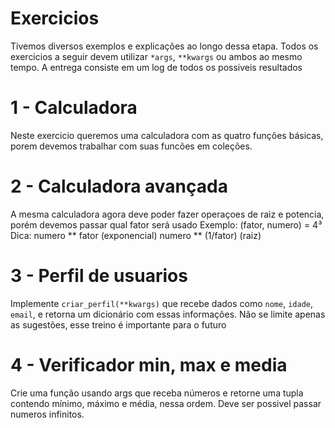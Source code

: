 # Exercicios 
Tivemos diversos exemplos e explicações ao longo dessa etapa. Todos os exercicios a seguir devem utilizar `*args`, `**kwargs` ou ambos ao mesmo tempo. A entrega consiste em um log de todos os possiveis resultados

# 1 - Calculadora 
Neste exercicio queremos uma calculadora com as quatro funções básicas, porem devemos trabalhar com suas funcões em coleções.

# 2 - Calculadora avançada
A mesma calculadora agora deve poder fazer operaçoes de raiz e potencia, porém devemos passar qual fator será usado
Exemplo: (fator, numero) = 4³
Dica: 
numero ** fator (exponencial)
numero ** (1/fator) (raiz)

# 3 - Perfil de usuarios
Implemente `criar_perfil(**kwargs)` que recebe dados como `nome`, `idade`, `email`, e retorna um dicionário com essas informações. Não se limite apenas as sugestões, esse treino é importante para o futuro

# 4 - Verificador min, max e media
Crie uma função usando args que receba números e retorne uma tupla contendo mínimo, máximo e média, nessa ordem.
Deve ser possivel passar numeros infinitos.


